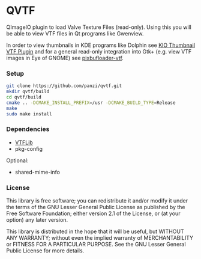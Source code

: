 QVTF
====

QImageIO plugin to load Valve Texture Files (read-only).
Using this you will be able to view VTF files in Qt programs like Gwenview.

In order to view thumbnails in KDE programs like Dolphin see [KIO Thumbnail
VTF Plugin](https://github.com/panzi/KIO-VTF-Thumb-Creator) and for a general
read-only integration into Gtk+ (e.g. view VTF images in Eye of GNOME) see
[pixbufloader-vtf](https://github.com/panzi/pixbufloader-vtf).

### Setup

```bash
git clone https://github.com/panzi/qvtf.git
mkdir qvtf/build
cd qvtf/build
cmake .. -DCMAKE_INSTALL_PREFIX=/usr -DCMAKE_BUILD_TYPE=Release
make
sudo make install
```

### Dependencies

* [VTFLib](https://github.com/panzi/VTFLib)
* pkg-config

Optional:

* shared-mime-info

### License

This library is free software; you can redistribute it and/or
modify it under the terms of the GNU Lesser General Public
License as published by the Free Software Foundation; either
version 2.1 of the License, or (at your option) any later version.

This library is distributed in the hope that it will be useful,
but WITHOUT ANY WARRANTY; without even the implied warranty of
MERCHANTABILITY or FITNESS FOR A PARTICULAR PURPOSE.  See the GNU
Lesser General Public License for more details.
